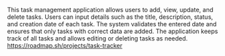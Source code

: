 This task management application allows users to add, view, update, and delete tasks. Users can input details such as the title, description, status, and creation date of each task. The system validates the entered date and ensures that only tasks with correct data are added. The application keeps track of all tasks and allows editing or deleting tasks as needed.
https://roadmap.sh/projects/task-tracker

